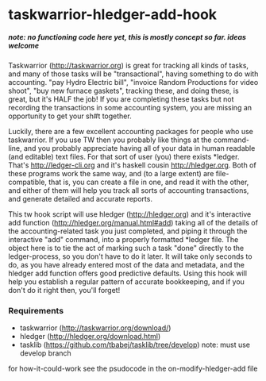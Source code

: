 # taskwarrior-hledger-add-hook

##### _note: no functioning code here yet, this is mostly concept so far. ideas welcome_

Taskwarrior (http://taskwarrior.org) is great for tracking all kinds of tasks, and many of those tasks will be "transactional", having something to do with accounting. "pay Hydro Electric bill", "invoice Random Productions for video shoot", "buy new furnace gaskets", tracking these, and doing these, is great, but it's HALF the job! If you are completing these tasks but not recording the transactions in some accounting system, you are missing an opportunity to get your sh#t together.

Luckily, there are a few excellent accounting packages for people who use taskwarrior. If you use TW then you probably like things at the command-line, and you probably appreciate having all of your data in human readable (and editable) text files. For that sort of user (you) there exists *ledger. That's http://ledger-cli.org and it's haskell cousin http://hledger.org. Both of these programs work the same way, and (to a large extent) are file-compatible, that is, you can create a file in one, and read it with the other, and either of them will help you track all sorts of accounting transactions, and generate detailed and accurate reports. 

This tw hook script will use hledger (http://hledger.org) and it's interactive add function (http://hledger.org/manual.html#add) taking all of the details of the accounting-related task you just completed, and piping it through the interactive "add" command, into a properly formatted *ledger file. The object here is to tie the act of marking such a task "done" directly to the ledger-process, so you don't have to do it later. It will take only seconds to do, as you have already entered most of the data and metadata, and the hledger add function offers good predictive defaults. Using this hook will help you establish a regular pattern of accurate bookkeeping, and if you don't do it right then, you'll forget!

### Requirements
- taskwarrior (http://taskwarrior.org/download/)
- hledger (http://hledger.org/download.html)
- tasklib (https://github.com/tbabej/tasklib/tree/develop) note: must use develop branch

for how-it-could-work see the psudocode in the on-modify-hledger-add file

